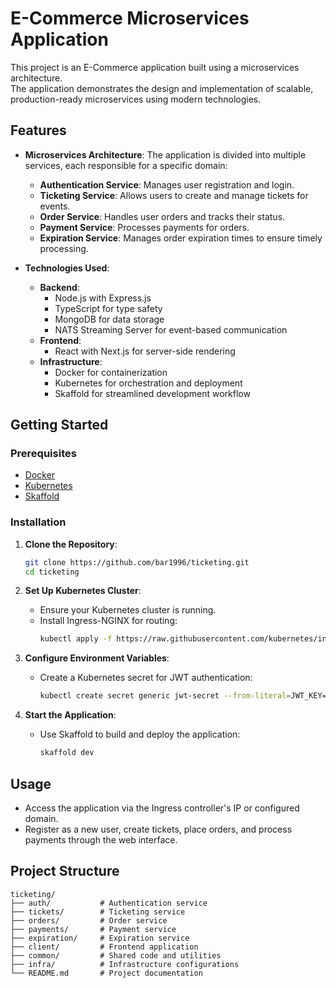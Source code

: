 # E-Commerce Microservices Application

This project is an E-Commerce application built using a microservices architecture.  
The application demonstrates the design and implementation of scalable, production-ready microservices using modern technologies.

## Features

- **Microservices Architecture**: The application is divided into multiple services, each responsible for a specific domain:
  - **Authentication Service**: Manages user registration and login.
  - **Ticketing Service**: Allows users to create and manage tickets for events.
  - **Order Service**: Handles user orders and tracks their status.
  - **Payment Service**: Processes payments for orders.
  - **Expiration Service**: Manages order expiration times to ensure timely processing.

- **Technologies Used**:
  - **Backend**:
    - Node.js with Express.js
    - TypeScript for type safety
    - MongoDB for data storage
    - NATS Streaming Server for event-based communication
  - **Frontend**:
    - React with Next.js for server-side rendering
  - **Infrastructure**:
    - Docker for containerization
    - Kubernetes for orchestration and deployment
    - Skaffold for streamlined development workflow

## Getting Started

### Prerequisites

- [Docker](https://www.docker.com/get-started)
- [Kubernetes](https://kubernetes.io/docs/setup/)
- [Skaffold](https://skaffold.dev/docs/install/)

### Installation

1. **Clone the Repository**:
   ```bash
   git clone https://github.com/bar1996/ticketing.git
   cd ticketing
   ```

2. **Set Up Kubernetes Cluster**:
   - Ensure your Kubernetes cluster is running.
   - Install Ingress-NGINX for routing:
     ```bash
     kubectl apply -f https://raw.githubusercontent.com/kubernetes/ingress-nginx/controller-v0.43.0/deploy/static/provider/cloud/deploy.yaml
     ```

3. **Configure Environment Variables**:
   - Create a Kubernetes secret for JWT authentication:
     ```bash
     kubectl create secret generic jwt-secret --from-literal=JWT_KEY=your_jwt_secret
     ```

4. **Start the Application**:
   - Use Skaffold to build and deploy the application:
     ```bash
     skaffold dev
     ```

## Usage

- Access the application via the Ingress controller's IP or configured domain.
- Register as a new user, create tickets, place orders, and process payments through the web interface.

## Project Structure

```
ticketing/
├── auth/           # Authentication service
├── tickets/        # Ticketing service
├── orders/         # Order service
├── payments/       # Payment service
├── expiration/     # Expiration service
├── client/         # Frontend application
├── common/         # Shared code and utilities
├── infra/          # Infrastructure configurations
└── README.md       # Project documentation

```


